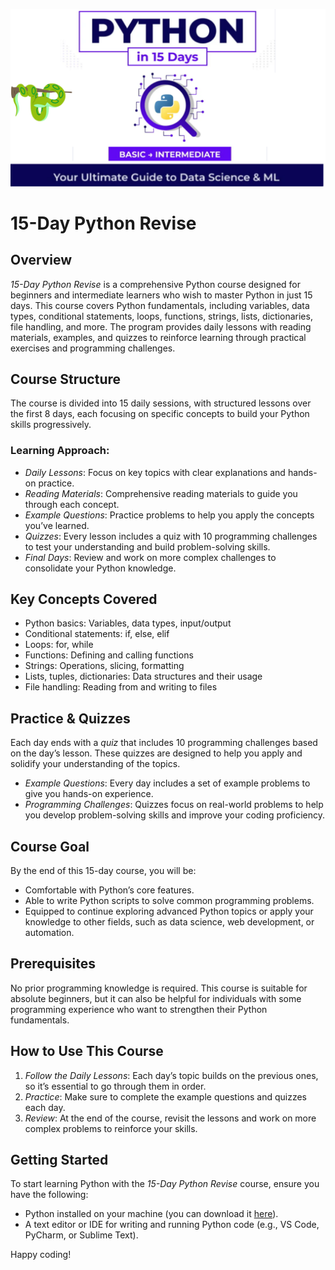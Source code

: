 ![15-Day Python Revise Screenshot](https://github.com/AkashRouth001/Revise-python-in-15-days/blob/4ea5b1cef2c7c6e03533422d47f890733ffe7f17/image/main%20pic.png)

# 15-Day Python Revise

## Overview

*15-Day Python Revise* is a comprehensive Python course designed for beginners and intermediate learners who wish to master Python in just 15 days. This course covers Python fundamentals, including variables, data types, conditional statements, loops, functions, strings, lists, dictionaries, file handling, and more. The program provides daily lessons with reading materials, examples, and quizzes to reinforce learning through practical exercises and programming challenges.

## Course Structure

The course is divided into 15 daily sessions, with structured lessons over the first 8 days, each focusing on specific concepts to build your Python skills progressively.

### Learning Approach:
- *Daily Lessons*: Focus on key topics with clear explanations and hands-on practice.
- *Reading Materials*: Comprehensive reading materials to guide you through each concept.
- *Example Questions*: Practice problems to help you apply the concepts you’ve learned.
- *Quizzes*: Every lesson includes a quiz with 10 programming challenges to test your understanding and build problem-solving skills.
- *Final Days*: Review and work on more complex challenges to consolidate your Python knowledge.

## Key Concepts Covered

- Python basics: Variables, data types, input/output
- Conditional statements: if, else, elif
- Loops: for, while
- Functions: Defining and calling functions
- Strings: Operations, slicing, formatting
- Lists, tuples, dictionaries: Data structures and their usage
- File handling: Reading from and writing to files

## Practice & Quizzes

Each day ends with a *quiz* that includes 10 programming challenges based on the day’s lesson. These quizzes are designed to help you apply and solidify your understanding of the topics.

- *Example Questions*: Every day includes a set of example problems to give you hands-on experience.
- *Programming Challenges*: Quizzes focus on real-world problems to help you develop problem-solving skills and improve your coding proficiency.

## Course Goal

By the end of this 15-day course, you will be:
- Comfortable with Python’s core features.
- Able to write Python scripts to solve common programming problems.
- Equipped to continue exploring advanced Python topics or apply your knowledge to other fields, such as data science, web development, or automation.

## Prerequisites

No prior programming knowledge is required. This course is suitable for absolute beginners, but it can also be helpful for individuals with some programming experience who want to strengthen their Python fundamentals.

## How to Use This Course

1. *Follow the Daily Lessons*: Each day’s topic builds on the previous ones, so it’s essential to go through them in order.
2. *Practice*: Make sure to complete the example questions and quizzes each day.
3. *Review*: At the end of the course, revisit the lessons and work on more complex problems to reinforce your skills.

## Getting Started

To start learning Python with the *15-Day Python Revise* course, ensure you have the following:
- Python installed on your machine (you can download it [here](https://www.python.org/downloads/)).
- A text editor or IDE for writing and running Python code (e.g., VS Code, PyCharm, or Sublime Text).

Happy coding!
